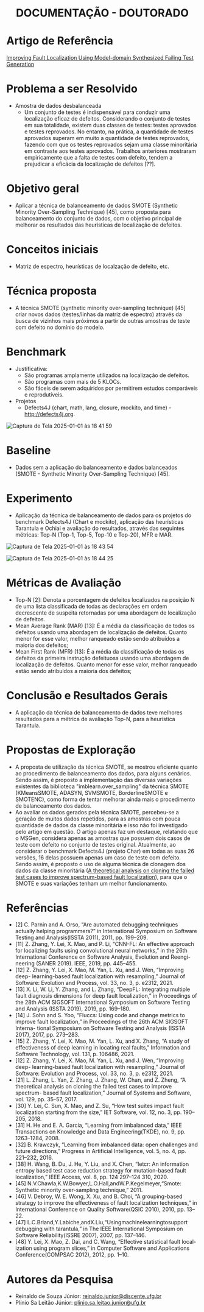 <h1 align="center"> DOCUMENTAÇÃO - DOUTORADO </h1>

# Artigo de Referência
[Improving Fault Localization Using Model-domain Synthesized Failing Test Generation](https://github.com/Reinaldo-Jr-Dev/doutorado/blob/article/IEEE-Improving_Fault_Localization_Using_Model-domain_Synthesized_Failing_Test_Generation.pdf)

# Problema a ser Resolvido
- Amostra de dados desbalanceada
  - Um conjunto de testes é indispensável para conduzir uma localização eficaz de defeitos. Considerando o conjunto de testes em sua totalidade, existem duas classes de testes: testes aprovados e testes reprovados. No entanto, na prática, a quantidade de testes aprovados superam em muito a quantidade de testes reprovados, fazendo com que os testes reprovados sejam uma classe minoritária em contraste aos testes aprovados. Trabalhos anteriores mostraram empiricamente que a falta de testes com defeito, tendem a prejudicar a eficácia da localização de defeitos [??]. 

# Objetivo geral
- Aplicar a técnica de balanceamento de dados SMOTE (Synthetic Minority Over-Sampling Technique) [45], como proposta para balanceamento do conjunto de dados, com o objetivo principal de melhorar os resultados das heurísticas de localização de defeitos.

# Conceitos iniciais
- Matriz de espectro, heurísticas de localzação de defeito, etc.

# Técnica proposta
- A técnica SMOTE (synthetic minority over-sampling technique) [45] criar novos dados (testes/linhas da matriz de espectro) através da busca de vizinhos mais próximos a partir de outras amostras de teste com defeito no domínio do modelo.

# Benchmark
- Justificativa:
  - São programas amplamente utilizados na localização de defeitos.
  - São programas com mais de 5 KLOCs.
  - São fáceis de serem adquiridos por permitirem estudos comparáveis ​​e reprodutíveis.
- Projetos
  - Defects4J (chart, math, lang, closure, mockito, and time) - http://defects4j.org.
    
![Captura de Tela 2025-01-01 às 18 41 59](https://github.com/user-attachments/assets/9ce6d70f-b436-4d6f-8234-2a4ceb837f92)

# Baseline
- Dados sem a aplicação do balanceamento e dados balanceados (SMOTE - Synthetic Minority Over-Sampling Technique) [45].

# Experimento
- Aplicação da técnica de balanceamento de dados para os projetos do benchmark Defects4J (Chart e mockito), aplicação das heurísticas Tarantula e Ochiai e avaliação do resultados, através das seguintes métricas: Top-N (Top-1, Top-5, Top-10 e Top-20), MFR e MAR.
  
![Captura de Tela 2025-01-01 às 18 43 54](https://github.com/user-attachments/assets/485c889a-492c-45f2-9edc-1ae4fd9a722a)
  
![Captura de Tela 2025-01-01 às 18 44 25](https://github.com/user-attachments/assets/a905fe58-f8a0-4d56-bc59-0c364b1de2ce)

# Métricas de Avaliação
- Top-N [2]: Denota a porcentagem de defeitos localizados na posição N de uma lista classificada de todas as declarações em ordem decrescente de suspeita retornadas por uma abordagem de localização de defeitos.
- Mean Average Rank (MAR) [13]: É a média da classificação de todos os defeitos usando uma abordagem de localização de defeitos. Quanto menor for esse valor, melhor ranqueado estão sendo atribuídos a maioria dos defeitos;
- Mean First Rank (MFR) [13]: É a média da classificação de todas os defeitos da primeira instrução defeituosa usando uma abordagem de localização de defeitos. Quanto menor for esse valor, melhor ranqueado estão sendo atribuídos a maioria dos defeitos;

# Conclusão e Resultados Gerais
- A aplicação da técnica de balanceamento de dados teve melhores resultados para a métrica de avaliação Top-N, para a heurística Tarantula.

# Propostas de Exploração
- A proposta de utilização da técnica SMOTE, se mostrou eficiente quanto ao procedimento de balanceamento dos dados, para alguns cenários. Sendo assim, é proposto a implementação das diversas variações existentes da biblioteca "imblearn.over_sampling" da técnica SMOTE (KMeansSMOTE, ADASYN, SVMSMOTE, BorderlineSMOTE e SMOTENC), como forma de tentar melhorar ainda mais o procedimento de balanceamento dos dados.
- Ao avaliar os dados gerados pela técnica SMOTE, percebeu-se a geração de muitos dados repetidos, para as amostras com pouca quantidade de dados da classe minoritária e isso não foi investigado pelo artigo em questão. O artigo apenas faz um destaque, relatando que o MSGen, considera apenas as amostras que possuem dois casos de teste com defeito no conjunto de testes original. Atualmente, ao considerar o benchmark Defects4J (projeto Char) em todas as suas 26 versões, 16 delas possuem apenas um caso de teste com defeito. Sendo assim, é proposto o uso de alguma técnica de clonagem dos dados da classe minoritária ([A theoretical analysis on cloning the failed test cases to improve spectrum-based fault localization](https://github.com/Reinaldo-Jr-Dev/doutorado/blob/article/A%20Theoretical%20Analysis%20on%20Cloning%20the%20Failed%20Test%20Cases%20to%20Improve%20Spectrum-based%20Fault%20Localization.pdf)), para que o SMOTE e suas variações tenham um melhor funcionamento.

# Referências
- [2] C. Parnin and A. Orso, “Are automated debugging techniques actually helping programmers?” in International Symposium on Software Testing and Analysis(ISSTA 2011), 2011, pp. 199–209.
- [11] Z. Zhang, Y. Lei, X. Mao, and P. Li, “CNN-FL: An effective approach for localizing faults using convolutional neural networks,” in the 26th International Conference on Software Analysis, Evolution and Reengi- neering (SANER 2019). IEEE, 2019, pp. 445–455.
- [12] Z. Zhang, Y. Lei, X. Mao, M. Yan, L. Xu, and J. Wen, “Improving deep- learning-based fault localization with resampling,” Journal of Software: Evolution and Process, vol. 33, no. 3, p. e2312, 2021.
- [13] X. Li, W. Li, Y. Zhang, and L. Zhang, “DeepFL: Integrating multiple fault diagnosis dimensions for deep fault localization,” in Proceedings of the 28th ACM SIGSOFT International Symposium on Software Testing and Analysis (ISSTA 2019), 2019, pp. 169–180.
- [14] J. Sohn and S. Yoo, “Fluccs: Using code and change metrics to improve fault localization,” in Proceedings of the 26th ACM SIGSOFT Interna- tional Symposium on Software Testing and Analysis (ISSTA 2017), 2017, pp. 273–283.
- [15] Z. Zhang, Y. Lei, X. Mao, M. Yan, L. Xu, and X. Zhang, “A study of effectiveness of deep learning in locating real faults,” Information and Software Technology, vol. 131, p. 106486, 2021.
- [12] Z. Zhang, Y. Lei, X. Mao, M. Yan, L. Xu, and J. Wen, “Improving deep- learning-based fault localization with resampling,” Journal of Software: Evolution and Process, vol. 33, no. 3, p. e2312, 2021.
- [21] L. Zhang, L. Yan, Z. Zhang, J. Zhang, W. Chan, and Z. Zheng, “A theoretical analysis on cloning the failed test cases to improve spectrum- based fault localization,” Journal of Systems and Software, vol. 129, pp. 35–57, 2017.
- [30] Y. Lei, C. Sun, X. Mao, and Z. Su, “How test suites impact fault localization starting from the size,” IET Software, vol. 12, no. 3, pp. 190–205, 2018.
- [31] H. He and E. A. Garcia, “Learning from imbalanced data,” IEEE Transactions on Knowledge and Data Engineering(TKDE), no. 9, pp. 1263–1284, 2008.	
- [32] B. Krawczyk, “Learning from imbalanced data: open challenges and future directions,” Progress in Artificial Intelligence, vol. 5, no. 4, pp. 221–232, 2016.
- [38] H. Wang, B. Du, J. He, Y. Liu, and X. Chen, “Ietcr: An information entropy based test case reduction strategy for mutation-based fault localization,” IEEE Access, vol. 8, pp. 124 297–124 310, 2020.
- [45] N.V.Chawla,K.W.Bowyer,L.O.Hall,andW.P.Kegelmeyer,“Smote: Synthetic minority over-sampling technique,” 2011.
- [46] V. Debroy, W. E. Wong, X. Xu, and B. Choi, “A grouping-based
strategy to improve the effectiveness of fault localization techniques,” in International Conference on Quality Software(QSIC 2010), 2010, pp. 13–22.
- [47] L.C.Briand,Y.Labiche,andX.Liu,“Usingmachinelearningtosupport debugging with tarantula,” in The IEEE International Symposium on Software Reliability(ISSRE 2007), 2007, pp. 137–146.
- [48] Y. Lei, X. Mao, Z. Dai, and C. Wang, “Effective statistical fault local- ization using program slices,” in Computer Software and Applications Conference(COMPSAC 2012), 2012, pp. 1–10.

# Autores da Pesquisa
- Reinaldo de Souza Júnior: reinaldo.junior@discente.ufg.br
- Plínio Sa Leitão Júnior: plinio.sa.leitao.junior@ufg.br
